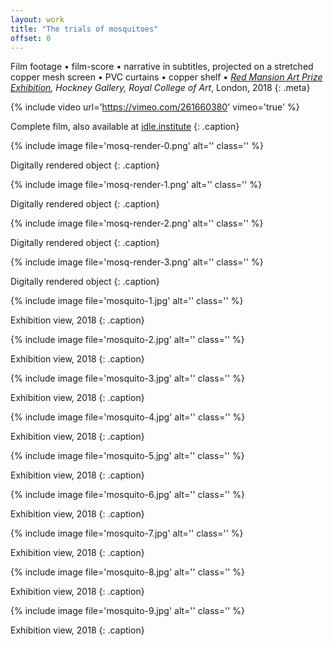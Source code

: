 ```yaml
---
layout: work
title: "The trials of mosquitoes"
offset: 0
---
```


Film footage • film-score • narrative in subtitles, projected on a stretched copper mesh screen • PVC curtains • copper shelf • *[Red Mansion Art Prize Exhibition](https://www.rca.ac.uk/news-and-events/events/battery-horizons-red-mansion-art-prize-exhibition-2018/), Hockney Gallery, Royal College of Art*, London, 2018
{: .meta}

{% include video url='https://vimeo.com/261660380' vimeo='true' %}

Complete film, also available at [idle.institute](http://idle.institute)
{: .caption}

{% include image file='mosq-render-0.png' alt='' class='' %}

Digitally rendered object
{: .caption}

{% include image file='mosq-render-1.png' alt='' class='' %}

Digitally rendered object
{: .caption}

{% include image file='mosq-render-2.png' alt='' class='' %}

Digitally rendered object
{: .caption}

{% include image file='mosq-render-3.png' alt='' class='' %}

Digitally rendered object
{: .caption}


{% include image file='mosquito-1.jpg' alt='' class='' %}

Exhibition view, 2018
{: .caption}

{% include image file='mosquito-2.jpg' alt='' class='' %}

Exhibition view, 2018
{: .caption}

{% include image file='mosquito-3.jpg' alt='' class='' %}

Exhibition view, 2018
{: .caption}

{% include image file='mosquito-4.jpg' alt='' class='' %}

Exhibition view, 2018
{: .caption}

{% include image file='mosquito-5.jpg' alt='' class='' %}

Exhibition view, 2018
{: .caption}

{% include image file='mosquito-6.jpg' alt='' class='' %}

Exhibition view, 2018
{: .caption}

{% include image file='mosquito-7.jpg' alt='' class='' %}

Exhibition view, 2018
{: .caption}

{% include image file='mosquito-8.jpg' alt='' class='' %}

Exhibition view, 2018
{: .caption}

{% include image file='mosquito-9.jpg' alt='' class='' %}

Exhibition view, 2018
{: .caption}
